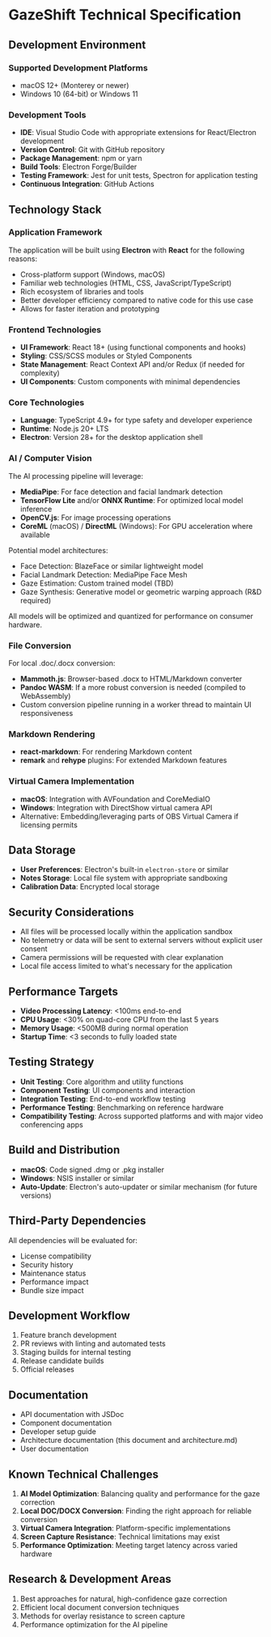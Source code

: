 # GazeShift Technical Specification

## Development Environment

### Supported Development Platforms
- macOS 12+ (Monterey or newer)
- Windows 10 (64-bit) or Windows 11

### Development Tools
- **IDE**: Visual Studio Code with appropriate extensions for React/Electron development
- **Version Control**: Git with GitHub repository
- **Package Management**: npm or yarn
- **Build Tools**: Electron Forge/Builder
- **Testing Framework**: Jest for unit tests, Spectron for application testing
- **Continuous Integration**: GitHub Actions

## Technology Stack

### Application Framework
The application will be built using **Electron** with **React** for the following reasons:
- Cross-platform support (Windows, macOS)
- Familiar web technologies (HTML, CSS, JavaScript/TypeScript)
- Rich ecosystem of libraries and tools
- Better developer efficiency compared to native code for this use case
- Allows for faster iteration and prototyping

### Frontend Technologies
- **UI Framework**: React 18+ (using functional components and hooks)
- **Styling**: CSS/SCSS modules or Styled Components
- **State Management**: React Context API and/or Redux (if needed for complexity)
- **UI Components**: Custom components with minimal dependencies

### Core Technologies
- **Language**: TypeScript 4.9+ for type safety and developer experience
- **Runtime**: Node.js 20+ LTS
- **Electron**: Version 28+ for the desktop application shell

### AI / Computer Vision
The AI processing pipeline will leverage:
- **MediaPipe**: For face detection and facial landmark detection
- **TensorFlow Lite** and/or **ONNX Runtime**: For optimized local model inference
- **OpenCV.js**: For image processing operations
- **CoreML** (macOS) / **DirectML** (Windows): For GPU acceleration where available

Potential model architectures:
- Face Detection: BlazeFace or similar lightweight model
- Facial Landmark Detection: MediaPipe Face Mesh
- Gaze Estimation: Custom trained model (TBD)
- Gaze Synthesis: Generative model or geometric warping approach (R&D required)

All models will be optimized and quantized for performance on consumer hardware.

### File Conversion
For local .doc/.docx conversion:
- **Mammoth.js**: Browser-based .docx to HTML/Markdown converter
- **Pandoc WASM**: If a more robust conversion is needed (compiled to WebAssembly)
- Custom conversion pipeline running in a worker thread to maintain UI responsiveness

### Markdown Rendering
- **react-markdown**: For rendering Markdown content
- **remark** and **rehype** plugins: For extended Markdown features

### Virtual Camera Implementation
- **macOS**: Integration with AVFoundation and CoreMediaIO
- **Windows**: Integration with DirectShow virtual camera API
- Alternative: Embedding/leveraging parts of OBS Virtual Camera if licensing permits

## Data Storage
- **User Preferences**: Electron's built-in `electron-store` or similar
- **Notes Storage**: Local file system with appropriate sandboxing
- **Calibration Data**: Encrypted local storage

## Security Considerations
- All files will be processed locally within the application sandbox
- No telemetry or data will be sent to external servers without explicit user consent
- Camera permissions will be requested with clear explanation
- Local file access limited to what's necessary for the application

## Performance Targets
- **Video Processing Latency**: <100ms end-to-end
- **CPU Usage**: <30% on quad-core CPU from the last 5 years
- **Memory Usage**: <500MB during normal operation
- **Startup Time**: <3 seconds to fully loaded state

## Testing Strategy
- **Unit Testing**: Core algorithm and utility functions
- **Component Testing**: UI components and interaction
- **Integration Testing**: End-to-end workflow testing
- **Performance Testing**: Benchmarking on reference hardware
- **Compatibility Testing**: Across supported platforms and with major video conferencing apps

## Build and Distribution
- **macOS**: Code signed .dmg or .pkg installer
- **Windows**: NSIS installer or similar
- **Auto-Update**: Electron's auto-updater or similar mechanism (for future versions)

## Third-Party Dependencies
All dependencies will be evaluated for:
- License compatibility
- Security history
- Maintenance status
- Performance impact
- Bundle size impact

## Development Workflow
1. Feature branch development
2. PR reviews with linting and automated tests
3. Staging builds for internal testing
4. Release candidate builds
5. Official releases

## Documentation
- API documentation with JSDoc
- Component documentation
- Developer setup guide
- Architecture documentation (this document and architecture.md)
- User documentation

## Known Technical Challenges
1. **AI Model Optimization**: Balancing quality and performance for the gaze correction
2. **Local DOC/DOCX Conversion**: Finding the right approach for reliable conversion
3. **Virtual Camera Integration**: Platform-specific implementations
4. **Screen Capture Resistance**: Technical limitations may exist
5. **Performance Optimization**: Meeting target latency across varied hardware

## Research & Development Areas
1. Best approaches for natural, high-confidence gaze correction
2. Efficient local document conversion techniques
3. Methods for overlay resistance to screen capture
4. Performance optimization for the AI pipeline 